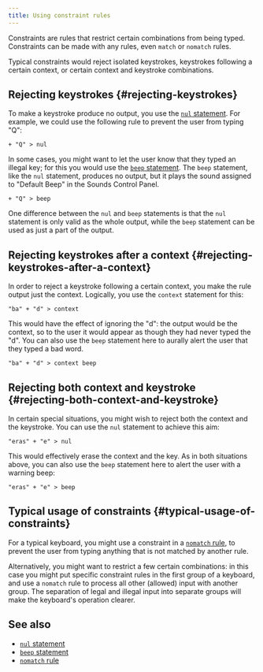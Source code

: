 ```yaml
---
title: Using constraint rules 
---
```


Constraints are rules that restrict certain combinations from being
typed. Constraints can be made with any rules, even `match` or `nomatch`
rules.

Typical constraints would reject isolated keystrokes, keystrokes
following a certain context, or certain context and keystroke
combinations.

## Rejecting keystrokes {#rejecting-keystrokes}

To make a keystroke produce no output, you use the [`nul`
statement](../reference/nul). For example, we could use the following
rule to prevent the user from typing "Q":

    + "Q" > nul

In some cases, you might want to let the user know that they typed an
illegal key; for this you would use the [`beep`
statement](../reference/beep). The `beep` statement, like the `nul`
statement, produces no output, but it plays the sound assigned to
"Default Beep" in the Sounds Control Panel.

    + "Q" > beep

One difference between the `nul` and `beep` statements is that the `nul`
statement is only valid as the whole output, while the `beep` statement
can be used as just a part of the output.

## Rejecting keystrokes after a context {#rejecting-keystrokes-after-a-context}

In order to reject a keystroke following a certain context, you make the
rule output just the context. Logically, you use the `context` statement
for this:

    "ba" + "d" > context

This would have the effect of ignoring the "d": the output would be the
context, so to the user it would appear as though they had never typed
the "d". You can also use the `beep` statement here to aurally alert the
user that they typed a bad word.

    "ba" + "d" > context beep

## Rejecting both context and keystroke {#rejecting-both-context-and-keystroke}

In certain special situations, you might wish to reject both the context
and the keystroke. You can use the `nul` statement to achieve this aim:

    "eras" + "e" > nul

This would effectively erase the context and the key. As in both
situations above, you can also use the `beep` statement here to alert
the user with a warning beep:

    "eras" + "e" > beep

## Typical usage of constraints {#typical-usage-of-constraints}

For a typical keyboard, you might use a constraint in a [`nomatch`
rule](../reference/nomatch), to prevent the user from typing anything
that is not matched by another rule.

Alternatively, you might want to restrict a few certain combinations: in
this case you might put specific constraint rules in the first group of
a keyboard, and use a `nomatch` rule to process all other (allowed)
input with another group. The separation of legal and illegal input into
separate groups will make the keyboard's operation clearer.

## See also

-   [`nul` statement](../reference/nul "nul statement")
-   [`beep` statement](../reference/beep "beep statement")
-   [`nomatch` rule](../reference/nomatch "nomatch rule")
